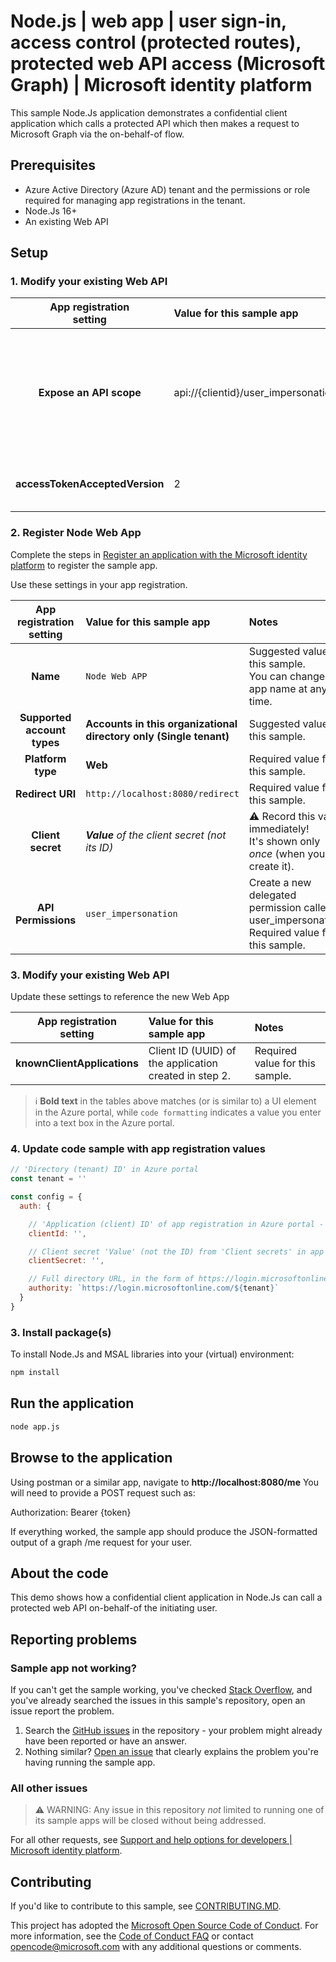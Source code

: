 <!-- Keeping yaml frontmatter commented out for now
---
# Metadata required by https://docs.microsoft.com/samples/browse/
# Metadata properties: https://review.docs.microsoft.com/help/contribute/samples/process/onboarding?branch=main#add-metadata-to-readme
languages:
- Node.Js
page_type: sample
name: "Node.Js application that makes a request to the Graph API from a protected API on behalf of a user"
description: "This sample Node.Js application shows a confidential client application which calls a protected API which make a request to Microsoft Graph using the on-behalf-of flow."
products:
- azure
- azure-active-directory
- ms-graph
urlFragment: ms-identity-docs-code-api-nodejs
---
-->

# Node.js | web app | user sign-in, access control (protected routes), protected web API access (Microsoft Graph) | Microsoft identity platform

<!-- Build badges here
![Build passing.](https://img.shields.io/badge/build-passing-brightgreen.svg) ![Code coverage.](https://img.shields.io/badge/coverage-100%25-brightgreen.svg) ![License.](https://img.shields.io/badge/license-MIT-green.svg)
-->

This sample Node.Js application demonstrates a confidential client application which calls a protected API which then makes a request to Microsoft Graph via the on-behalf-of flow.

## Prerequisites

- Azure Active Directory (Azure AD) tenant and the permissions or role required for managing app registrations in the tenant.
- Node.Js 16+
- An existing Web API

## Setup

### 1. Modify your existing Web API

| App registration <br/> setting    | Value for this sample app                                                    | Notes                                                                                              |
|:---------------------------------:|:-----------------------------------------------------------------------------|:---------------------------------------------------------------------------------------------------|
| **Expose an API scope**           | api://{clientid}/user_impersonation                                          | Required value for this sample. <br/> The Node Web App registration will reference this value.     |
| **accessTokenAcceptedVersion**    | 2                                                                            | Required value for this sample.                                                                    |

### 2. Register Node Web App

Complete the steps in [Register an application with the Microsoft identity platform](https://docs.microsoft.com/azure/active-directory/develop/quickstart-register-app) to register the sample app.

Use these settings in your app registration.

| App registration <br/> setting    | Value for this sample app                                                    | Notes                                                                                              |
|:---------------------------------:|:-----------------------------------------------------------------------------|:---------------------------------------------------------------------------------------------------|
| **Name**                          | `Node Web APP`                                                               | Suggested value for this sample. <br/> You can change the app name at any time.                    |
| **Supported account types**       | **Accounts in this organizational directory only (Single tenant)**           | Suggested value for this sample.                                                                   |
| **Platform type**                 | **Web**                                                                      | Required value for this sample.                                                                    |
| **Redirect URI**                  | `http://localhost:8080/redirect`                                             | Required value for this sample.                                                                    |
| **Client secret**                 | _**Value** of the client secret (not its ID)_                                | :warning: Record this value immediately! <br/> It's shown only _once_ (when you create it).        |
| **API Permissions**               | `user_impersonation`                                                         | Create a new delegated permission called user_impersonation.  Required value for this sample.      |


### 3. Modify your existing Web API

Update these settings to reference the new Web App

| App registration <br/> setting    | Value for this sample app                                                    | Notes                                                                                              |
|:---------------------------------:|:-----------------------------------------------------------------------------|:---------------------------------------------------------------------------------------------------|
| **knownClientApplications**      | Client ID (UUID) of the application created in step 2.                       | Required value for this sample.                                                                    |


> :information_source: **Bold text** in the tables above matches (or is similar to) a UI element in the Azure portal, while `code formatting` indicates a value you enter into a text box in the Azure portal.




### 4. Update code sample with app registration values

```javascript
// 'Directory (tenant) ID' in Azure portal
const tenant = ''

const config = {
  auth: {

    // 'Application (client) ID' of app registration in Azure portal - this value is a GUID
    clientId: '',

    // Client secret 'Value' (not the ID) from 'Client secrets' in app registration in Azure portal
    clientSecret: '',

    // Full directory URL, in the form of https://login.microsoftonline.com/<tenant>
    authority: `https://login.microsoftonline.com/${tenant}`
  }
}
```


### 3. Install package(s)

To install Node.Js and MSAL libraries into your (virtual) environment:

```bash
npm install
```

## Run the application

```bash
node app.js
```

## Browse to the application

Using postman or a similar app, navigate to **http://localhost:8080/me**
You will need to provide a POST request such as:

Authorization: Bearer {token}


If everything worked, the sample app should produce the JSON-formatted output of a graph /me request for your user.





## About the code

This demo shows how a confidential client application in Node.Js can call a protected web API on-behalf-of the initiating user.


## Reporting problems

### Sample app not working?

If you can't get the sample working, you've checked [Stack Overflow](http://stackoverflow.com/questions/tagged/msal), and you've already searched the issues in this sample's repository, open an issue report the problem.

1. Search the [GitHub issues](../../issues) in the repository - your problem might already have been reported or have an answer.
1. Nothing similar? [Open an issue](../../issues/new) that clearly explains the problem you're having running the sample app.

### All other issues

> :warning: WARNING: Any issue in this repository _not_ limited to running one of its sample apps will be closed without being addressed.

For all other requests, see [Support and help options for developers | Microsoft identity platform](https://docs.microsoft.com/azure/active-directory/develop/developer-support-help-options).

## Contributing

If you'd like to contribute to this sample, see [CONTRIBUTING.MD](/CONTRIBUTING.md).

This project has adopted the [Microsoft Open Source Code of Conduct](https://opensource.microsoft.com/codeofconduct/). For more information, see the [Code of Conduct FAQ](https://opensource.microsoft.com/codeofconduct/faq/) or contact [opencode@microsoft.com](mailto:opencode@microsoft.com) with any additional questions or comments.
